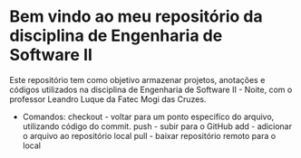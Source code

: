 # Bem vindo ao meu repositório da disciplina de Engenharia de Software II

Este repositório tem como objetivo armazenar projetos, anotações e códigos utilizados na disciplina de Engenharia de Software II - Noite, com o professor Leandro Luque da Fatec Mogi das Cruzes.

- Comandos: checkout - voltar para um ponto especifíco do arquivo, utilizando código do commit.
            push - subir para o GitHub
            add - adicionar o arquivo ao repositório local
            pull - baixar repositório remoto para o local